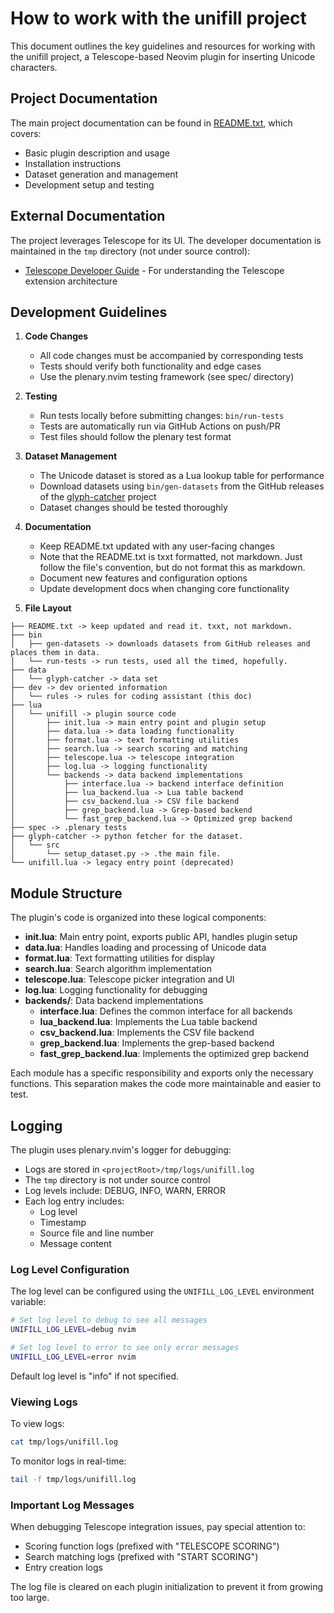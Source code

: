 # How to work with the unifill project

This document outlines the key guidelines and resources for working with the
unifill project, a Telescope-based Neovim plugin for inserting Unicode
characters.

## Project Documentation

The main project documentation can be found in [README.txt](../../README.txt),
which covers:

- Basic plugin description and usage
- Installation instructions
- Dataset generation and management
- Development setup and testing

## External Documentation

The project leverages Telescope for its UI. The developer documentation is
maintained in the `tmp` directory (not under source control):

- [Telescope Developer Guide](../../tmp/telescope-developers.md) - For
  understanding the Telescope extension architecture

## Development Guidelines

1. **Code Changes**

   - All code changes must be accompanied by corresponding tests
   - Tests should verify both functionality and edge cases
   - Use the plenary.nvim testing framework (see spec/ directory)

2. **Testing**

   - Run tests locally before submitting changes: `bin/run-tests`
   - Tests are automatically run via GitHub Actions on push/PR
   - Test files should follow the plenary test format

3. **Dataset Management**

   - The Unicode dataset is stored as a Lua lookup table for performance
   - Download datasets using `bin/gen-datasets` from the GitHub releases of the
     [glyph-catcher](https://github.com/arthur-debert/glyph-catcher/) project
   - Dataset changes should be tested thoroughly

4. **Documentation**

   - Keep README.txt updated with any user-facing changes
   - Note that the README.txt is txxt formatted, not markdown. Just follow the
     file's convention, but do not format this as markdown.
   - Document new features and configuration options
   - Update development docs when changing core functionality

5. **File Layout**

```text
├── README.txt -> keep updated and read it. txxt, not markdown.
├── bin
│   ├── gen-datasets -> downloads datasets from GitHub releases and places them in data.
│   └── run-tests -> run tests, used all the timed, hopefully.
├── data
│   └── glyph-catcher -> data set
├── dev -> dev oriented information
│   └── rules -> rules for coding assistant (this doc)
├── lua
│   └── unifill -> plugin source code
│       ├── init.lua -> main entry point and plugin setup
│       ├── data.lua -> data loading functionality
│       ├── format.lua -> text formatting utilities
│       ├── search.lua -> search scoring and matching
│       ├── telescope.lua -> telescope integration
│       ├── log.lua -> logging functionality
│       └── backends -> data backend implementations
│           ├── interface.lua -> backend interface definition
│           ├── lua_backend.lua -> Lua table backend
│           ├── csv_backend.lua -> CSV file backend
│           ├── grep_backend.lua -> Grep-based backend
│           └── fast_grep_backend.lua -> Optimized grep backend
├── spec -> .plenary tests
├── glyph-catcher -> python fetcher for the dataset.
│   └── src
│       └── setup_dataset.py -> .the main file.
└── unifill.lua -> legacy entry point (deprecated)
```

## Module Structure

The plugin's code is organized into these logical components:

- **init.lua**: Main entry point, exports public API, handles plugin setup
- **data.lua**: Handles loading and processing of Unicode data
- **format.lua**: Text formatting utilities for display
- **search.lua**: Search algorithm implementation
- **telescope.lua**: Telescope picker integration and UI
- **log.lua**: Logging functionality for debugging
- **backends/**: Data backend implementations
  - **interface.lua**: Defines the common interface for all backends
  - **lua_backend.lua**: Implements the Lua table backend
  - **csv_backend.lua**: Implements the CSV file backend
  - **grep_backend.lua**: Implements the grep-based backend
  - **fast_grep_backend.lua**: Implements the optimized grep backend

Each module has a specific responsibility and exports only the necessary
functions. This separation makes the code more maintainable and easier to test.

## Logging

The plugin uses plenary.nvim's logger for debugging:

- Logs are stored in `<projectRoot>/tmp/logs/unifill.log`
- The `tmp` directory is not under source control
- Log levels include: DEBUG, INFO, WARN, ERROR
- Each log entry includes:
  - Log level
  - Timestamp
  - Source file and line number
  - Message content

### Log Level Configuration

The log level can be configured using the `UNIFILL_LOG_LEVEL` environment
variable:

```bash
# Set log level to debug to see all messages
UNIFILL_LOG_LEVEL=debug nvim

# Set log level to error to see only error messages
UNIFILL_LOG_LEVEL=error nvim
```

Default log level is "info" if not specified.

### Viewing Logs

To view logs:

```bash
cat tmp/logs/unifill.log
```

To monitor logs in real-time:

```bash
tail -f tmp/logs/unifill.log
```

### Important Log Messages

When debugging Telescope integration issues, pay special attention to:

- Scoring function logs (prefixed with "TELESCOPE SCORING")
- Search matching logs (prefixed with "START SCORING")
- Entry creation logs

The log file is cleared on each plugin initialization to prevent it from growing
too large.
